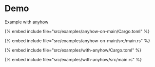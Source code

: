 # Demo

Example with [anyhow](https://docs.rs/anyhow/latest/anyhow/)

{% embed include file="src/examples/anyhow-on-main/Cargo.toml" %}

{% embed include file="src/examples/anyhow-on-main/src/main.rs" %}

{% embed include file="src/examples/with-anyhow/Cargo.toml" %}

{% embed include file="src/examples/with-anyhow/src/main.rs" %}
